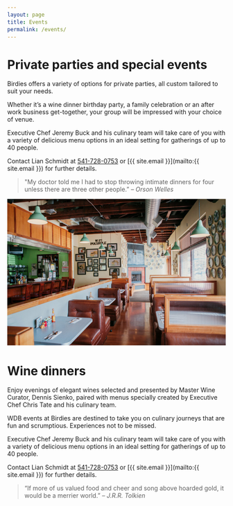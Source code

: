 ```yaml
---
layout: page
title: Events
permalink: /events/
---
```


# Private parties and special events

Birdies offers a variety of options for private parties, all custom tailored to suit your needs.  

Whether it’s a wine dinner birthday party, a family celebration or an after work business get-together, your group will be impressed with your choice of venue.

Executive Chef Jeremy Buck and his culinary team will take care of you with a variety of delicious menu options in an ideal setting for gatherings of up to 40 people.

Contact Lian Schmidt at [541-728-0753](tel:541-728-0753) or [{{ site.email }}](mailto:{{ site.email }}) for further details.

> "My doctor told me I had to stop throwing intimate dinners for four
unless there are three other people.”
<cite>– Orson Welles</cite>

![Space for your party](/img/newpix/JPEG/05-31-17_BirdiesCafe-0010.jpg)

# Wine dinners

Enjoy evenings of elegant wines selected and presented by Master Wine Curator, Dennis Sienko, paired with menus specially created by Executive Chef Chris Tate and his culinary team.

WDB events at Birdies are destined to take you on culinary journeys that are fun and scrumptious.  Experiences not to be missed.

Executive Chef Jeremy Buck and his culinary team will take care of you with a variety of delicious menu options in an ideal setting for gatherings of up to 40 people.

Contact Lian Schmidt at [541-728-0753](tel:541-728-0753) or [{{ site.email }}](mailto:{{ site.email }}) for further details.

> “If more of us valued food and cheer and song above hoarded gold, it would be a merrier world.”
<cite>– J.R.R. Tolkien</cite>

